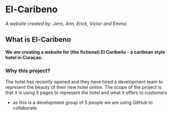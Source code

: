 # El-Caribeno

_A website created by: Jens, Ann, Erick, Victor and Emma._

## What is El-Caribeno
**We are creating a website for (the fictional) El Caribeño  - a caribean style hotel in Curaçao.**

### Why this project?
The hotel has recently opened and they have hired a development team to represent the beauty of their new hotel online. The scope of the project is that it is using 5 pages to represent the hotel and what it offers to customers
* as this is a development group of 5 people we are using GitHub to collaborate.


